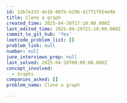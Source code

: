 ```yaml
---
id: 1db7e332-de10-807b-b29b-d17f1fb54e9b
title: Clone a graph
created_time: 2025-04-20T17:18:00.000Z
last_edited_time: 2025-04-29T21:18:00.000Z
commit_to_git_hub: 'Yes'
leetcode_problem_list: []
problem_link: null
number: null
june_interviews_prep: null
last_solved: 2025-04-20T00:00:00.000Z
concept_involved:
  - Graphs
companies_asked: []
problem_name: Clone a graph

---
```

